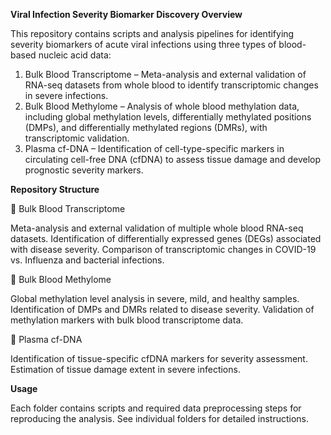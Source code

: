 **Viral Infection Severity Biomarker Discovery
Overview**

This repository contains scripts and analysis pipelines for identifying severity biomarkers of acute viral infections using three types of blood-based nucleic acid data:

1. Bulk Blood Transcriptome – Meta-analysis and external validation of RNA-seq datasets from whole blood to identify transcriptomic changes in severe infections.
2. Bulk Blood Methylome – Analysis of whole blood methylation data, including global methylation levels, differentially methylated positions (DMPs), and differentially methylated regions (DMRs), with transcriptomic validation.
3. Plasma cf-DNA – Identification of cell-type-specific markers in circulating cell-free DNA (cfDNA) to assess tissue damage and develop prognostic severity markers.

**Repository Structure**

📂 Bulk Blood Transcriptome

Meta-analysis and external validation of multiple whole blood RNA-seq datasets.
Identification of differentially expressed genes (DEGs) associated with disease severity.
Comparison of transcriptomic changes in COVID-19 vs. Influenza and bacterial infections.

📂 Bulk Blood Methylome

Global methylation level analysis in severe, mild, and healthy samples.
Identification of DMPs and DMRs related to disease severity.
Validation of methylation markers with bulk blood transcriptome data.

📂 Plasma cf-DNA

Identification of tissue-specific cfDNA markers for severity assessment.
Estimation of tissue damage extent in severe infections.

**Usage**

Each folder contains scripts and required data preprocessing steps for reproducing the analysis. See individual folders for detailed instructions.